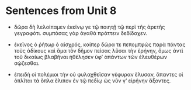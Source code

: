 # Sentences from Unit 8

- δῶρα δὴ λελοίπαμεν ἐκείνῳ γε τῷ ποιητῇ τῷ περὶ τῆς ἀρετῆς γεγραφότι. συμπάσας γὰρ ἀγαθὰ πράττειν δεδίδαχεν.

- ἐκεῖνος ὁ ῥήτωρ ὁ αἰσχρός, καίπερ δῶρα τε πεπομπφὼς παρὰ πάντας τοὺς ἀδίκους καὶ ἄμα τὸν δῆμον πείσας λῦσαι τὴν ἐρήνην, ὅμως ἀντὶ τοῦ δικαίως βλαβῆναι ἠθέλησεν ὑφ’ ἁπάντων τῶν ἐλευθέρων σῴζεσθαι.

- ἐπειδὴ οἱ πολέμιοι τὴν οὐ φυλαχθεῖσαν γέφυραν ἔλυσαν, ἅπαντες οἱ ὁπλῖται τὰ ὅπλα ἔλιπον ἐν τῷ πεδίῳ ὡς νῦν γ’ εἰρήνην ἄξοντες.
